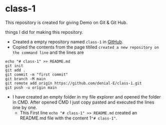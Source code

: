 # class-1


 This repository is created for giving Demo on Git & Git Hub.


 things I did for making this repository.

 + Created a empty repository named `class-1` in [GitHub](https://github.com/new).
 + Copied the contents from the page titiled `created a new repository on the command line` and the
 lines are
 ```
 echo "# class-1" >> README.md
 git init
 git add .
 git commit -m "first commit"
 git branch -M main
 git remote add origin https://github.com/denial-E/class-1.git
 git push -u origin main
 
 ```
 + I have created an empty folder in my file explorer and opened the folder in CMD. After opened CMD
  I just copy pasted and executed the lines one by one.
    + This First line `echo "# class-1" >> README.md` created an README.md file with the
 content 1`"# class-1"`.